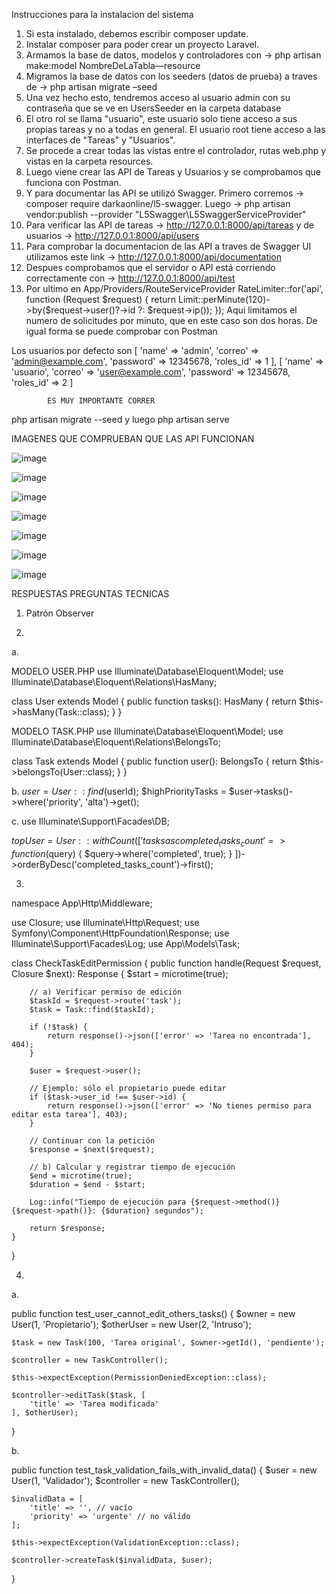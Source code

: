 Instrucciones para la instalacion del sistema

1.	Si esta instalado, debemos escribir composer update.
2.	Instalar composer para poder crear un proyecto Laravel.
3.	Armamos la base de datos, modelos y controladores con -> php artisan make:model NombreDeLaTabla—resource
4.	Migramos la base de datos con los seeders (datos de prueba) a traves de -> php artisan migrate –seed
5.	Una vez hecho esto, tendremos acceso al usuario admin con su contraseña que se ve en UsersSeeder en la carpeta database
6.	El otro rol se llama "usuario", este usuario solo tiene acceso a sus propias tareas y no a todas en general. El usuario root tiene acceso a las interfaces de "Tareas" y "Usuarios".
7.	Se procede a crear todas las vistas entre el controlador, rutas web.php y vistas en la carpeta resources.
8.	Luego viene crear las API de Tareas y Usuarios y se comprobamos que funciona con Postman.
9.	Y para documentar las API se utilizó Swagger. Primero corremos -> composer require darkaonline/l5-swagger. Luego -> php artisan vendor:publish --provider "L5Swagger\L5SwaggerServiceProvider"
10. Para verificar las API de tareas -> http://127.0.0.1:8000/api/tareas y de usuarios -> http://127.0.0.1:8000/api/users
11. Para comprobar la documentacion de las API a traves de Swagger UI utilizamos este link -> http://127.0.0.1:8000/api/documentation
12. Despues comprobamos que el servidor o API está corriendo correctamente con -> http://127.0.0.1:8000/api/test
13. Por ultimo en App/Providers/RouteServiceProvider
    RateLimiter::for('api', function (Request $request) {
            return Limit::perMinute(120)->by($request->user()?->id ?: $request->ip());
        });
    Aqui limitamos el numero de solicitudes por minuto, que en este caso son dos horas. De igual forma se puede comprobar con Postman



Los usuarios por defecto son
[
                'name' => 'admin',
                'correo' => 'admin@example.com',
                'password' => 12345678,
                'roles_id' => 1
            ],
            [
                'name' => 'usuario',
                'correo' => 'user@example.com',
                'password' => 12345678,
                'roles_id' => 2
            ]

            ES MUY IMPORTANTE CORRER
php artisan migrate --seed y luego php artisan serve


IMAGENES QUE COMPRUEBAN QUE LAS API FUNCIONAN

![image](https://github.com/user-attachments/assets/79acc03c-1544-4f8e-98e5-8042588893fc)

![image](https://github.com/user-attachments/assets/49174f99-06f4-4742-8efb-f96822686134)

![image](https://github.com/user-attachments/assets/d971e971-8be3-4ffe-b990-d17125058af6)

![image](https://github.com/user-attachments/assets/18b61b56-15e4-4977-b5ea-cc9c3b2f631b)

![image](https://github.com/user-attachments/assets/21bbde76-4f96-4357-acc6-cff9198b1838)

![image](https://github.com/user-attachments/assets/58112f2f-5d5c-4892-a168-f7c8b8da9a40)

![image](https://github.com/user-attachments/assets/4b1fc207-c053-4187-bc75-22a57e4b294b)













RESPUESTAS PREGUNTAS TECNICAS

1. Patrón Observer

2. 

a.	

MODELO USER.PHP
use Illuminate\Database\Eloquent\Model;
use Illuminate\Database\Eloquent\Relations\HasMany;

class User extends Model
{
    public function tasks(): HasMany
    {
        return $this->hasMany(Task::class);
    }
}

MODELO TASK.PHP
use Illuminate\Database\Eloquent\Model;
use Illuminate\Database\Eloquent\Relations\BelongsTo;

class Task extends Model
{
    public function user(): BelongsTo
    {
        return $this->belongsTo(User::class);
    }
}

b. $user = User::find($userId);
$highPriorityTasks = $user->tasks()->where('priority', 'alta')->get();

c.	use Illuminate\Support\Facades\DB;

$topUser = User::withCount([
 'tasks as completed_tasks_count' => function ($query) {
$query->where('completed', true);
 }
])->orderByDesc('completed_tasks_count')->first();


3. 

namespace App\Http\Middleware;

use Closure;
use Illuminate\Http\Request;
use Symfony\Component\HttpFoundation\Response;
use Illuminate\Support\Facades\Log;
use App\Models\Task;

class CheckTaskEditPermission
{
    public function handle(Request $request, Closure $next): Response
    {
        $start = microtime(true); 

        // a) Verificar permiso de edición
        $taskId = $request->route('task'); 
        $task = Task::find($taskId);

        if (!$task) {
            return response()->json(['error' => 'Tarea no encontrada'], 404);
        }

        $user = $request->user();

        // Ejemplo: sólo el propietario puede editar
        if ($task->user_id !== $user->id) {
            return response()->json(['error' => 'No tienes permiso para editar esta tarea'], 403);
        }

        // Continuar con la petición
        $response = $next($request);

        // b) Calcular y registrar tiempo de ejecución
        $end = microtime(true);
        $duration = $end - $start;

        Log::info("Tiempo de ejecución para {$request->method()} {$request->path()}: {$duration} segundos");

        return $response;
    }
}

4.

a.	

public function test_user_cannot_edit_others_tasks()
{
    $owner = new User(1, 'Propietario');
    $otherUser = new User(2, 'Intruso');

    $task = new Task(100, 'Tarea original', $owner->getId(), 'pendiente');

    $controller = new TaskController();

    $this->expectException(PermissionDeniedException::class);

    $controller->editTask($task, [
        'title' => 'Tarea modificada'
    ], $otherUser);
}

b.	

public function test_task_validation_fails_with_invalid_data()
{
    $user = new User(1, 'Validador');
    $controller = new TaskController();

    $invalidData = [
        'title' => '', // vacío
        'priority' => 'urgente' // no válido
    ];

    $this->expectException(ValidationException::class);

    $controller->createTask($invalidData, $user);
}












